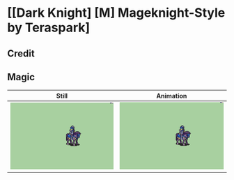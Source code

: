 # [\[Dark Knight\] \[M\] Mageknight-Style by Teraspark]

## Credit



## Magic

| Still | Animation |
| :---: | :-------: |
| ![Magic still](./Magic_000.png) | ![Magic animation](./Magic.gif) |
